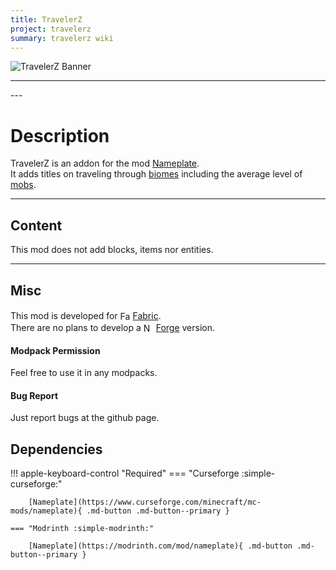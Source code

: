 ```yaml
---
title: TravelerZ
project: travelerz
summary: travelerz wiki
---
```

<script src="/wiki/javascripts/data.js"></script>
<script src="/wiki/javascripts/sidebar.js" id="travelerz"></script>

![TravelerZ Banner](/wiki/assets/general/banner/travelerzbanner.png)

---
<div id="showcase-gallery" modid="travelerz" image_1="travelerz_image_1"></div>
<script src="/wiki/javascripts/showcase.js"></script>
---

# Description
TravelerZ is an addon for the mod [Nameplate](/wiki/mods/Nameplate/).  
It adds titles on traveling through [biomes](https://minecraft.wiki/w/Biome) including the average level of [mobs](https://minecraft.wiki/w/Mob).

---
## Content
This mod does not add blocks, items nor entities.  
  
---
## Misc
This mod is developed for <img src="https://fabricmc.net/assets/logo.png" alt="Fabric" width="16" height="16" style="position: relative; top: 3px;"> [Fabric](https://fabricmc.net/).  
There are no plans to develop a <img src="https://neoforged.net/img/authors/neoforged.png" alt="NeoForged" width="16" height="16" style="position: relative; top: 3px;"> [Forge](https://neoforged.net/) version.  

#### Modpack Permission
Feel free to use it in any modpacks.  

#### Bug Report
Just report bugs at the github page.  

## Dependencies

!!! apple-keyboard-control "Required"
    === "Curseforge :simple-curseforge:"

        [Nameplate](https://www.curseforge.com/minecraft/mc-mods/nameplate){ .md-button .md-button--primary }

    === "Modrinth :simple-modrinth:"

        [Nameplate](https://modrinth.com/mod/nameplate){ .md-button .md-button--primary }
